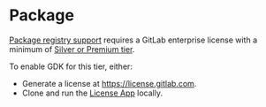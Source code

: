 # Package

[Package registry support](https://docs.gitlab.com/ee/administration/packages.html) requires a GitLab enterprise license with a minimum of [Silver or Premium tier](https://about.gitlab.com/pricing/).

To enable GDK for this tier, either:

- Generate a license at <https://license.gitlab.com>.
- Clone and run the [License App](https://gitlab.com/gitlab-org/license-gitlab-com) locally.
